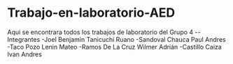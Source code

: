 # Trabajo-en-laboratorio-AED
Aqui se encontrara todos los trabajos de laboratorio del Grupo 4
--Integrantes
-Joel Benjamin Tanicuchi Ruano
-Sandoval Chauca Paul Andres
-Taco Pozo Lenin Mateo
-Ramos De La Cruz Wilmer Adrián
-Castillo Caiza Ivan Andres
